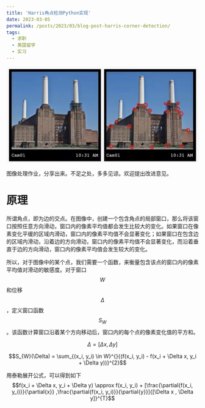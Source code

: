 ```yaml
---
title: 'Harris角点检测Python实现'
date: 2023-03-05
permalink: /posts/2023/03/blog-post-harris-corner-detection/
tags:
  - 求职
  - 美国留学
  - 实习
---
```

<img src='/images/blog/2023-harris-corner-detection/corner-detection-1.jpeg'>

图像处理作业，分享出来。不足之处，多多见谅。欢迎提出改进意见。

原理
======
所谓角点，即为边的交点。在图像中，创建一个包含角点的局部窗口，那么将该窗口按照任意方向滑动，窗口内的像素平均值都会发生比较大的变化。如果窗口在像素变化平缓的区域内滑动，窗口内的像素平均值不会显著变化；如果窗口在包含边的区域内滑动，沿着边的方向滑动，窗口内的像素平均值不会显著变化，而沿着垂直于边的方向滑动，窗口内的像素平均值会发生较大的变化。

所以，对于图像中的某个点，我们需要一个函数，来衡量包含该点的窗口内的像素平均值对滑动的敏感度。对于窗口$$W$$和位移$$\Delta$$，定义窗口函数$$S_{W}$$。该函数计算窗口沿着某个方向移动后，窗口内的每个点的像素变化值的平方和。

$$\Delta = [\Delta x, \Delta y]$$

$$S_{W}(\Delta) = \sum_{(x_i, y_i) \in W}^{}{(f(x_i, y_i) - f(x_i + \Delta x, y_i + \Delta y))}^{2}$$

用泰勒展开公式，可以得到如下
$$f(x_i + \Delta x, y_i + \Delta y) \approx f(x_i, y_i) + [\frac{\partial{f(x_i, y_i)}}{\partial{x}} ,\frac{\partial{f(x_i, y_i)}}{\partial{y}}]{[\Delta x , \Delta y]}^{T}$$


